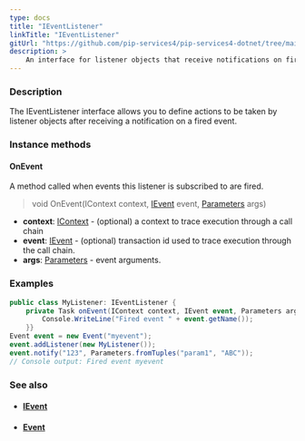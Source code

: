 ```yaml
---
type: docs
title: "IEventListener"
linkTitle: "IEventListener"
gitUrl: "https://github.com/pip-services4/pip-services4-dotnet/tree/main/pip-services4-rpc-dotnet"
description: > 
    An interface for listener objects that receive notifications on fired events.
---
```


### Description

The IEventListener interface allows you to define actions to be taken by listener objects after receiving a notification on a fired event.

### Instance methods

#### OnEvent
A method called when events this listener is subscribed to are fired.

> void OnEvent(IContext context, [IEvent](../ievent) event, [Parameters](../../../components/exec/parameters) args)

- **context**: [IContext](../../../components/context/icontext) - (optional) a context to trace execution through a call chain
- **event**: [IEvent](../ievent) - (optional) transaction id used to trace execution through the call chain.
- **args**: [Parameters](../../../components/exec/parameters) - event arguments.

### Examples

```cs
public class MyListener: IEventListener {
    private Task onEvent(IContext context, IEvent event, Parameters args)  {
        Console.WriteLine("Fired event " + event.getName());
    }}
Event event = new Event("myevent");
event.addListener(new MyListener()); 
event.notify("123", Parameters.fromTuples("param1", "ABC")); 
// Console output: Fired event myevent

```

### See also
- #### [IEvent](../ievent)
- #### [Event](../event)


